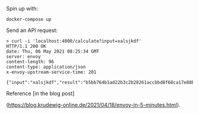 Spin up with:

```shell
docker-compose up
```

Send an API request:
```shell
> curl -i 'localhost:4000/calculate?input=xalsjkdf'
HTTP/1.1 200 OK
date: Thu, 06 May 2021 08:25:34 GMT
server: envoy
content-length: 96
content-type: application/json
x-envoy-upstream-service-time: 201

{"input":"xalsjkdf","result":"b5bb764b1ad22b3c2b28261accbbd8f68ca17e88b522d0df3fe1754fc51d59ad"}
```


Reference [in the blog post]

(https://blog.krudewig-online.de/2021/04/18/envoy-in-5-minutes.html).
